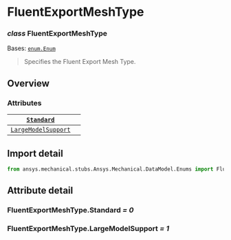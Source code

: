 # FluentExportMeshType

### *class* FluentExportMeshType

Bases: [`enum.Enum`](https://docs.python.org/3/library/enum.html#enum.Enum)

> Specifies the Fluent Export Mesh Type.

> <!-- !! processed by numpydoc !! -->

## Overview

### Attributes

| [`Standard`](#FluentExportMeshType.Standard)                   |    |
|----------------------------------------------------------------|----|
| [`LargeModelSupport`](#FluentExportMeshType.LargeModelSupport) |    |

## Import detail

```python
from ansys.mechanical.stubs.Ansys.Mechanical.DataModel.Enums import FluentExportMeshType
```

## Attribute detail

### FluentExportMeshType.Standard *= 0*

### FluentExportMeshType.LargeModelSupport *= 1*
